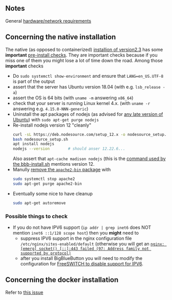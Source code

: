 
## Notes
General [hardware/network requirements](https://github.com/VCityTeam/VCity/blob/master/Topic_Meetings/2021/2021_29_09_EBO_MLI_VMA_RCH.md)

## Concerning the native installation
The native (as opposed to containerized) [installion of version2.3](https://docs.bigbluebutton.org/2.3/install.html#install) has some **important** [pre-install checks](https://docs.bigbluebutton.org/2.3/install.html#pre-installation-checks). They are important checks because if you miss one of them you might lose a lot of time down the road. Among those **important** checks

* Do `sudo systemctl show-environment` and ensure that `LANG=en_US.UTF-8` is part of the output
* assert that the server has Ubuntu version 18.04 (with e.g. `lsb_release -a`)
* assert the OS is 64 bits (with `uname -m` answering `x86_64`)
* check that your server is running Linux kernel 4.x. (with `uname -r` answering e.g. `4.15.0-NNN-generic`)
* Uninstall the apt packages of nodejs (as advised for [any late version of Ubuntu](https://www.digitalocean.com/community/tutorials/how-to-install-node-js-on-ubuntu-20-04)) with `sudo apt-get purge nodejs`
* Re-install nodejs version 12 "cleanly"
  ```bash
  curl -sL https://deb.nodesource.com/setup_12.x -o nodesource_setup.sh
  bash nodesource_setup.sh
  apt install nodejs
  nodejs --version        # should anser 12.22.6...
  ```
  Also assert that `apt-cache madison nodejs` (this is the [command used by the bbb-install.sh](https://github.com/bigbluebutton/bbb-install/blob/master/bbb-install.sh#L251) mentions version 12.
* Manully [remove the `apache2-bin` package](https://github.com/bigbluebutton/bbb-install/blob/master/bbb-install.sh#L597) with 
  ```bash
  sudo systemctl stop apache2
  sudo apt-get purge apache2-bin
  ```
* Eventually some nice to have cleanup
  ```bash
  sudo apt-get autoremove
  ```

### Possible things to check 
* If you do not have IPV6 support (`ip addr | grep inet6` does NOT mention `inet6 ::1/128 scope host`) then you **might** need to
  - suppress IPV6 support in the nginx configuration file `/etc/nginx/sites-enabled/default` (otherwise you will get an [`nginx: [emerg] socket() [::]:443 failed (97: Address family not supported by protocol)`](https://techglimpse.com/nginx-error-address-family-solution/)
  - after you install BigBlueButton you will need to modify the configuration for [FreeSWITCH to disable support for IPV6](https://docs.bigbluebutton.org/support/troubleshooting.html#freeswitch-fails-to-bind-to-port-8021).

## Concerning the docker installation
Refer to [this issue](https://github.com/bigbluebutton/greenlight/issues/2071)
